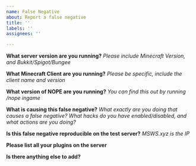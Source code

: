 ```yaml
---
name: False Negative
about: Report a false negative
title: ''
labels: ''
assignees: ''

---
```


**What server version are you running?**
_Please include Minecraft Version, and Bukkit/Spigot/Bungee_

**What Minecraft Client are you running?**
_Please be specific, include the client name and version_

**What version of NOPE are you running?**
_You can find this out by running /nope ingame_

**What is causing this false negative?**
_What exactly are you doing that causes a false negative? What hacks do you have enabled/disabled, and what actions are you doing?_

**Is this false negative reproducible on the test server?**
_MSWS.xyz is the IP_

**Please list all your plugins on the server**

**Is there anything else to add?**
